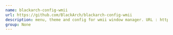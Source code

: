 ```yaml
---
name: blackarch-config-wmii
url: https://github.com/BlackArch/blackarch-config-wmii
description: menu, theme and config for wmii window manager. URL : https://github.com/BlackArch/blackarch-config-wmii Groups : None
group: None
---
```


